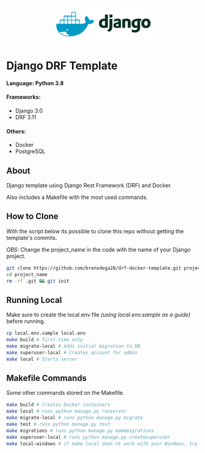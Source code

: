 <p align="center">
<img height="100" src="dockerlogo.png"/>
</p>

# Django DRF Template

#### <b>Language</b>: Python 3.8

#### <b>Frameworks</b>:

- Django 3.0
- DRF 3.11

#### <b>Others</b>:

- Docker
- PostgreSQL

## About
Django template using Django Rest Framework (DRF) and Docker.

Also includes a Makefile with the most used commands.

## How to Clone

With the script below its possible to clone this repo without getting the template's commits.

<i>OBS:</i> Change the project_name in the code with the name of your Django project.

```bash
git clone https://github.com/brenodega28/drf-docker-template.git project_name
cd project_name
rm -rf .git && git init
```

## Running Local

Make sure to create the local.env file _(using local.env.sample as a guide)_ before running.

```bash
cp local.env.sample local.env
make build # first time only
make migrate-local # Adds initial migration to DB
make superuser-local # Creates account for admin
make local # Starts server
```

## Makefile Commands

Some other commands stored on the Makefile.

```bash
make build # Creates Docker containers
make local # runs python manage.py runserver
make migrate-local # runs python manage.py migrate
make test # runs python manage.py test
make migrations # runs python manage.py makemigrations
make superuser-local # runs python manage.py createsuperuser
make local-windows # if make local does'nt work with your Windows, try this one instead
```
